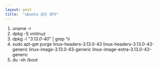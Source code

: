 ```yaml
---
layout: post
title:  "ubuntu 공간 정리"
---
```

  
[출처]:(http://inia30.tistory.com/9)  
  
1. uname -r  
2. dpkg -S vmlinuz  
3. dpkg -l "*3.13.0-40*" | grep ^ii
4. sudo apt-get purge linux-headers-3.13.0-43 linux-headers-3.13.0-43-generic linux-image-3.13.0-43-generic linux-image-extra-3.13.0-43-generic  
5. du -sh /boot  
  
